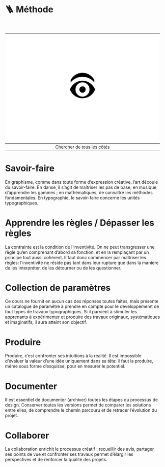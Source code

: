 # 🪜 Méthode

&nbsp;

|![](links/Eval44.gif) |
|:---:|
| Chercher de tous les côtés |

# Savoir-faire

En graphisme, comme dans toute forme d’expression créative, l’art découle du savoir-faire. En danse, il s’agit de maîtriser les pas de base; en musique, d’apprendre les gammes ; en mathématiques, de connaître les méthodes fondamentales. En typographie, le savoir-faire concerne les unités typographiques.

# Apprendre les règles / Dépasser les règles

La contrainte est la condition de l’inventivité. On ne peut transgresser une règle qu’en comprenant d’abord sa fonction, et en la remplaçant par un principe tout aussi cohérent. Il faut donc commencer par maîtriser les règles: l’inventivité ne réside pas tant dans leur rupture que dans la manière de les interpréter, de les détourner ou de les questionner.

# Collection de paramètres

Ce cours ne fournit en aucun cas des réponses toutes faites, mais présente un catalogue de paramètre à prendre en compte pour le développememt de tout types de travaux typographiques. Si il parvient à stimuler les apprenants à expérimenter et produire des travaux originaux, systématiques et imaginatifs, il aura atteint son objectif.

# Produire  

Produire, c’est confronter ses intuitions à la réalité. Il est impossible d’évaluer la valeur d’une idée uniquement dans sa tête: il faut la produire, même sous forme d’esquisse, pour en mesurer le potentiel.

# Documenter  

Il est essentiel de documenter (archiver) toutes les étapes du processus de design. Conserver toutes les versions permet de comparer les solutions entre elles, de comprendre le chemin parcouru et de retracer l’évolution du projet.

# Collaborer  

La collaboration enrichit le processus créatif : recueillir des avis, partager ses points de vue et confronter ses travaux permet d’élargir les perspectives et de renforcer la qualité des projets.

<!-- # Prendre du plaisir  

|![](links/Eval44.gif) |
|:---:|
| Il faut produire une idée pour pouvoir l'évaluer | -->